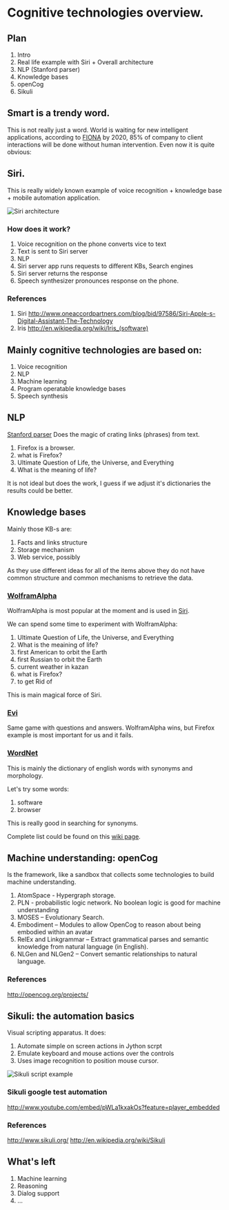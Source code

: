 # Cognitive technologies overview.

## Plan
 1.  Intro
 1.	Real life example with Siri + Overall architecture
 1. NLP (Stanford parser)
 1. Knowledge bases
 1. openCog
 1. Sikuli

## Smart is a trendy word.
This is not really just a word. World is waiting for new intelligent applications, according to [FIONA](http://www.sparkingtogether.com/who-is-behind-fiona)
by 2020, 85% of company to client interactions will be done without human intervention.
Even now it is quite obvious:

## Siri.

This is really widely known example of voice recognition + knowledge base + mobile automation application.

![Siri architecture](http://www.oneaccordpartners.com/Portals/124640/images/siri%20how%20it%20works-resized-600.png)

### How does it work?

 1. Voice recognition on the phone converts vice to text
 1. Text is sent to Siri server
   2. NLP
   2. Siri server app runs requests to different KBs, Search engines
   2. Siri server returns the response
 1. Speech synthesizer pronounces response on the phone.

### References

 1. Siri http://www.oneaccordpartners.com/blog/bid/97586/Siri-Apple-s-Digital-Assistant-The-Technology
 1. Iris http://en.wikipedia.org/wiki/Iris_(software)

## Mainly cognitive technologies are based on:

 1. Voice recognition
 1. NLP
 1. Machine learning
 1. Program operatable knowledge bases
 1. Speech synthesis

## NLP

[Stanford parser](http://nlp.stanford.edu:8080/parser/)
Does the magic of crating links (phrases) from text.

 1. Firefox is a browser.
 1. what is Firefox?
 1. Ultimate Question of Life, the Universe, and Everything
 1. What is the meaning of life?

It is not ideal but does the work, I guess if we adjust it's dictionaries the results could be better.

## Knowledge bases

Mainly those KB-s are:

 1. Facts and links structure
 1. Storage mechanism
 1. Web service, possibly

As they use different ideas for all of the items above they do not have common structure and common mechanisms to retrieve the data.

### [WolframAlpha](http://www.wolframalpha.com/)

WolframAlpha is most popular at the moment and is used in [Siri](http://en.wikipedia.org/wiki/Siri_(software)).

We can spend some time to experiment with WolframAlpha:

 1. Ultimate Question of Life, the Universe, and Everything
 1. What is the meaining of life?
 1. first American to orbit the Earth
 1. first Russian to orbit the Earth
 1. current weather in kazan
 1. what is Firefox?
 1. to get Rid of

This is main magical force of Siri.

### [Evi](http://www.evi.com)

Same game with questions and answers. WolframAlpha wins, but Firefox example is most important for us and it fails.

### [WordNet](http://wordnetweb.princeton.edu/perl/webwn)

This is mainly the dictionary of english words with synonyms and morphology.

Let's try some words:

 1. software
 1. browser

This is really good in searching for synonyms.

Complete list could be found on this [wiki page](http://en.wikipedia.org/wiki/Commonsense_knowledge_bases).

## Machine understanding: openCog

Is the framework, like a sandbox that collects some technologies to build machine understanding.
 1. AtomSpace - Hypergraph storage.
 1. PLN - probabilistic logic network. No boolean logic is good for machine understanding
 1. MOSES – Evolutionary Search.
 1. Embodiment – Modules to allow OpenCog to reason about being embodied within an avatar
 1. RelEx and Linkgrammar – Extract grammatical parses and semantic knowledge from natural language (in English).
 1. NLGen and NLGen2 – Convert semantic relationships to natural language.

### References
http://opencog.org/projects/


## Sikuli: the automation basics

Visual scripting apparatus. It does:

 1. Automate simple on screen actions in Jython scrpt
 1. Emulate keyboard and mouse actions over the controls
 1. Uses image recognition to position mouse cursor.

![Sikuli script example](http://www.sikuli.org/uploads/1/3/6/8/13689586/_6891947_orig.jpg)

### Sikuli google test automation
http://www.youtube.com/embed/pWLa1kxakOs?feature=player_embedded

### References
http://www.sikuli.org/
http://en.wikipedia.org/wiki/Sikuli

## What's left

 1. Machine learning
 1. Reasoning
 1. Dialog support
 1. ...
